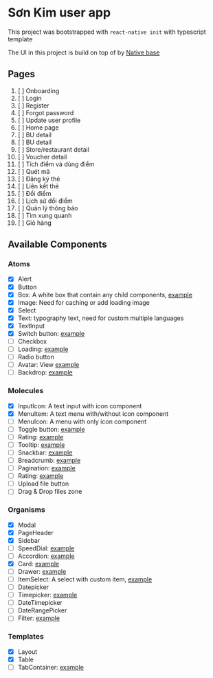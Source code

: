 # Sơn Kim user app

This project was bootstrapped with ``react-native init`` with typescript template

The UI in this project is build on top of by [Native base](https://docs.nativebase.io/)

## Pages
1. [ ] Onboarding
2. [ ] Login
3. [ ] Register
4. [ ] Forgot password
5. [ ] Update user profile
6. [ ] Home page
7. [ ] BU detail
8. [ ] BU detail
9. [ ] Store/restaurant detail
10. [ ] Voucher detail
11. [ ] Tích điểm và dùng điểm
12. [ ] Quét mã
13. [ ] Đăng ký thẻ
14. [ ] Liên kết thẻ
15. [ ] Đổi điểm
16. [ ] Lịch sử đổi điểm
17. [ ] Quản lý thông báo
18. [ ] Tìm xung quanh
19. [ ] Giỏ hàng

## Available Components

### Atoms
- [x] Alert
- [x] Button
- [x] Box: A white box that contain any child components, [example](https://mui.com/components/paper/)
- [x] Image: Need for caching or add loading image
- [x] Select
- [x] Text: typography text, need for custom multiple languages
- [x] TextInput
- [x] Switch button: [example](https://mui.com/components/switches/)
- [ ] Checkbox
- [ ] Loading: [example](https://mui.com/components/progress/)
- [ ] Radio button
- [ ] Avatar: View [example](https://mui.com/components/avatars/)
- [ ] Backdrop: [example](https://mui.com/components/backdrop/)

### Molecules
- [x] InputIcon: A text input with icon component
- [x] MenuItem: A text menu with/without icon component
- [ ] MenuIcon: A menu with only icon component
- [ ] Toggle button: [example](https://mui.com/components/toggle-button/)
- [ ] Rating: [example](https://mui.com/components/rating/)
- [ ] Tooltip: [example](https://mui.com/components/tooltips/)
- [ ] Snackbar: [example](https://mui.com/components/snackbars/)
- [ ] Breadcrumb: [example](https://mui.com/components/breadcrumbs/)
- [ ] Pagination: [example](https://mui.com/components/pagination/)
- [ ] Rating: [example](https://mui.com/components/rating/)
- [ ] Upload file button
- [ ] Drag & Drop files zone

### Organisms
- [x] Modal
- [x] PageHeader
- [x] Sidebar
- [ ] SpeedDial: [example](https://mui.com/components/speed-dial/)
- [ ] Accordion: [example](https://mui.com/components/accordion/)
- [x] Card: [example](https://mui.com/components/cards/)
- [ ] Drawer: [example](https://mui.com/components/drawers/)
- [ ] ItemSelect: A select with custom item, [example](https://mui.com/components/selects/)
- [ ] Datepicker
- [ ] Timepicker: [example](https://mui.com/components/time-picker/)
- [ ] DateTimepicker
- [ ] DateRangePicker
- [ ] Filter: [example](https://mui.com/components/data-grid/filtering/)

### Templates
- [x] Layout
- [x] Table
- [ ] TabContainer: [example](https://mui.com/components/tabs/)

